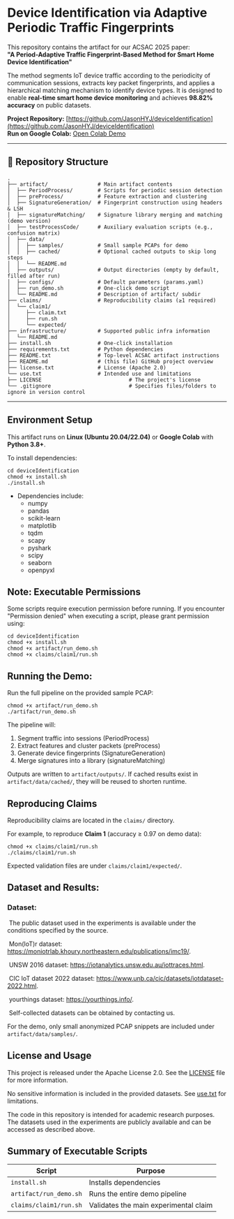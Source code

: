 # Device Identification via Adaptive Periodic Traffic Fingerprints

This repository contains the artifact for our ACSAC 2025 paper:  
**"A Period-Adaptive Traffic Fingerprint-Based Method for Smart Home Device Identification"**  

The method segments IoT device traffic according to the periodicity of communication sessions, extracts key packet fingerprints, and applies a hierarchical matching mechanism to identify device types. It is designed to enable **real-time smart home device monitoring** and achieves **98.82% accuracy** on public datasets.

**Project Repository:** [https://github.com/JasonHYJ/deviceIdentification](https://github.com/JasonHYJ/deviceIdentification)  
**Run on Google Colab:** [Open Colab Demo](https://colab.research.google.com/drive/10tKnO-aFad0kPjw_7FpTNk3eipPHM-G-?usp=sharing)

---

## 📂 Repository Structure

```plaintext
.
├── artifact/                # Main artifact contents
│  ├── PeriodProcess/        # Scripts for periodic session detection
│  ├── preProcess/           # Feature extraction and clustering
│  ├── SignatureGeneration/  # Fingerprint construction using headers & LSH
│  ├── signatureMatching/    # Signature library merging and matching (demo version)
│  ├── testProcessCode/      # Auxiliary evaluation scripts (e.g., confusion matrix)
│  ├── data/
│  │  ├── samples/           # Small sample PCAPs for demo
│  │  ├── cached/            # Optional cached outputs to skip long steps
│  │  └── README.md
│  ├── outputs/              # Output directories (empty by default, filled after run)
│  ├── configs/              # Default parameters (params.yaml)
│  ├── run_demo.sh           # One-click demo script
│  └── README.md             # Description of artifact/ subdir
├── claims/                  # Reproducibility claims (≥1 required)
│  └── claim1/
│     ├── claim.txt
│     ├── run.sh
│     └── expected/
├── infrastructure/          # Supported public infra information
│  └── README.md
├── install.sh               # One-click installation
├── requirements.txt         # Python dependencies
├── README.txt               # Top-level ACSAC artifact instructions
├── README.md                # (this file) GitHub project overview
├── license.txt              # License (Apache 2.0)
└── use.txt                  # Intended use and limitations
├── LICENSE                            # The project's license
└── .gitignore                         # Specifies files/folders to ignore in version control
```
---

## Environment Setup

This artifact runs on **Linux (Ubuntu 20.04/22.04)** or **Google Colab** with **Python 3.8+**.

To install dependencies:

```
cd deviceIdentification
chmod +x install.sh
./install.sh
```

- Dependencies include:
  - numpy
  - pandas
  - scikit-learn
  - matplotlib
  - tqdm
  - scapy
  - pyshark
  - scipy
  - seaborn
  - openpyxl


Note: Executable Permissions
----------------------
Some scripts require execution permission before running. If you encounter
"Permission denied" when executing a script, please grant permission using:

    cd deviceIdentification
    chmod +x install.sh
    chmod +x artifact/run_demo.sh
    chmod +x claims/claim1/run.sh

## Running the Demo:

Run the full pipeline on the provided sample PCAP:

```
chmod +x artifact/run_demo.sh
./artifact/run_demo.sh
```

The pipeline will:

1. Segment traffic into sessions (PeriodProcess)
2. Extract features and cluster packets (preProcess)
3. Generate device fingerprints (SignatureGeneration)
4. Merge signatures into a library (signatureMatching)

Outputs are written to `artifact/outputs/`.
 If cached results exist in `artifact/data/cached/`, they will be reused to shorten runtime.

## Reproducing Claims

Reproducibility claims are located in the `claims/` directory.

For example, to reproduce **Claim 1** (accuracy ≥ 0.97 on demo data):

```
chmod +x claims/claim1/run.sh
./claims/claim1/run.sh
```

Expected validation files are under `claims/claim1/expected/`.

## Dataset and Results:

### Dataset:

​	The public dataset used in the experiments is available under the conditions specified by the source.

​	Mon(IoT)r dataset: https://moniotrlab.khoury.northeastern.edu/publications/imc19/.

​	UNSW 2016 dataset: https://iotanalytics.unsw.edu.au/iottraces.html.

​	CIC IoT dataset 2022 dataset: https://www.unb.ca/cic/datasets/iotdataset-2022.html.

​	yourthings dataset: https://yourthings.info/.

​	Self-collected datasets can be obtained by contacting us.

 For the demo, only small anonymized PCAP snippets are included under `artifact/data/samples/`.

## License and Usage

This project is released under the Apache License 2.0. See the [LICENSE](LICENSE) file for more information.

No sensitive information is included in the provided datasets.  See [use.txt](use.txt) for limitations.

The code in this repository is intended for academic research purposes. The datasets used in the experiments are publicly available and can be accessed as described above.

## Summary of Executable Scripts

| Script                 | Purpose                               |
| ---------------------- | ------------------------------------- |
| `install.sh`           | Installs dependencies                 |
| `artifact/run_demo.sh` | Runs the entire demo pipeline         |
| `claims/claim1/run.sh` | Validates the main experimental claim |


